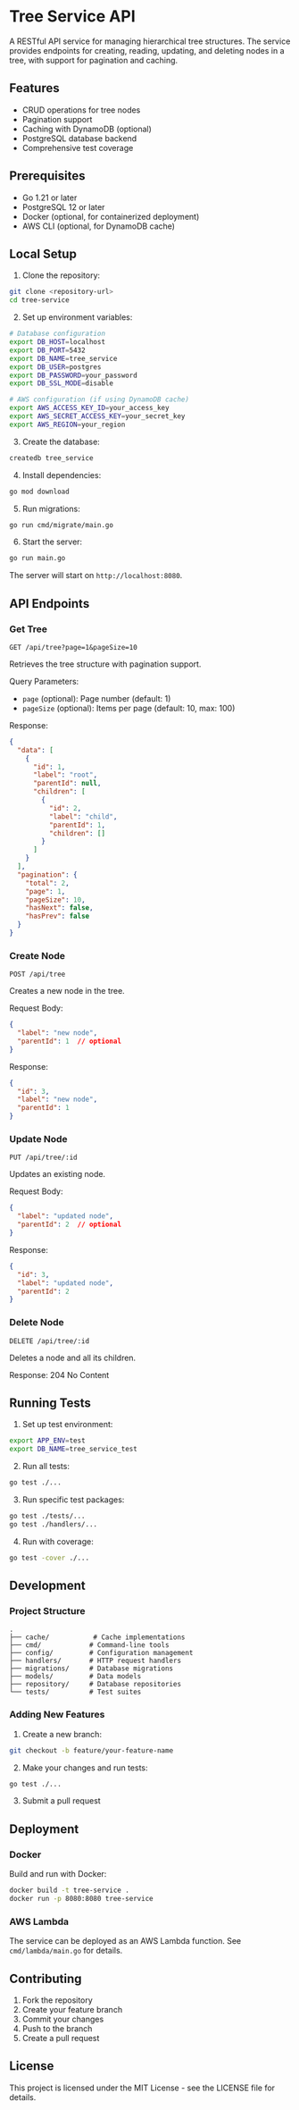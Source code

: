 # Tree Service API

A RESTful API service for managing hierarchical tree structures. The service provides endpoints for creating, reading, updating, and deleting nodes in a tree, with support for pagination and caching.

## Features

- CRUD operations for tree nodes
- Pagination support
- Caching with DynamoDB (optional)
- PostgreSQL database backend
- Comprehensive test coverage

## Prerequisites

- Go 1.21 or later
- PostgreSQL 12 or later
- Docker (optional, for containerized deployment)
- AWS CLI (optional, for DynamoDB cache)

## Local Setup

1. Clone the repository:
```bash
git clone <repository-url>
cd tree-service
```

2. Set up environment variables:
```bash
# Database configuration
export DB_HOST=localhost
export DB_PORT=5432
export DB_NAME=tree_service
export DB_USER=postgres
export DB_PASSWORD=your_password
export DB_SSL_MODE=disable

# AWS configuration (if using DynamoDB cache)
export AWS_ACCESS_KEY_ID=your_access_key
export AWS_SECRET_ACCESS_KEY=your_secret_key
export AWS_REGION=your_region
```

3. Create the database:
```bash
createdb tree_service
```

4. Install dependencies:
```bash
go mod download
```

5. Run migrations:
```bash
go run cmd/migrate/main.go
```

6. Start the server:
```bash
go run main.go
```

The server will start on `http://localhost:8080`.

## API Endpoints

### Get Tree
```http
GET /api/tree?page=1&pageSize=10
```
Retrieves the tree structure with pagination support.

Query Parameters:
- `page` (optional): Page number (default: 1)
- `pageSize` (optional): Items per page (default: 10, max: 100)

Response:
```json
{
  "data": [
    {
      "id": 1,
      "label": "root",
      "parentId": null,
      "children": [
        {
          "id": 2,
          "label": "child",
          "parentId": 1,
          "children": []
        }
      ]
    }
  ],
  "pagination": {
    "total": 2,
    "page": 1,
    "pageSize": 10,
    "hasNext": false,
    "hasPrev": false
  }
}
```

### Create Node
```http
POST /api/tree
```
Creates a new node in the tree.

Request Body:
```json
{
  "label": "new node",
  "parentId": 1  // optional
}
```

Response:
```json
{
  "id": 3,
  "label": "new node",
  "parentId": 1
}
```

### Update Node
```http
PUT /api/tree/:id
```
Updates an existing node.

Request Body:
```json
{
  "label": "updated node",
  "parentId": 2  // optional
}
```

Response:
```json
{
  "id": 3,
  "label": "updated node",
  "parentId": 2
}
```

### Delete Node
```http
DELETE /api/tree/:id
```
Deletes a node and all its children.

Response: 204 No Content

## Running Tests

1. Set up test environment:
```bash
export APP_ENV=test
export DB_NAME=tree_service_test
```

2. Run all tests:
```bash
go test ./...
```

3. Run specific test packages:
```bash
go test ./tests/...
go test ./handlers/...
```

4. Run with coverage:
```bash
go test -cover ./...
```

## Development

### Project Structure
```
.
├── cache/           # Cache implementations
├── cmd/            # Command-line tools
├── config/         # Configuration management
├── handlers/       # HTTP request handlers
├── migrations/     # Database migrations
├── models/         # Data models
├── repository/     # Database repositories
└── tests/          # Test suites
```

### Adding New Features

1. Create a new branch:
```bash
git checkout -b feature/your-feature-name
```

2. Make your changes and run tests:
```bash
go test ./...
```

3. Submit a pull request

## Deployment

### Docker
Build and run with Docker:
```bash
docker build -t tree-service .
docker run -p 8080:8080 tree-service
```

### AWS Lambda
The service can be deployed as an AWS Lambda function. See `cmd/lambda/main.go` for details.

## Contributing

1. Fork the repository
2. Create your feature branch
3. Commit your changes
4. Push to the branch
5. Create a pull request

## License

This project is licensed under the MIT License - see the LICENSE file for details. 